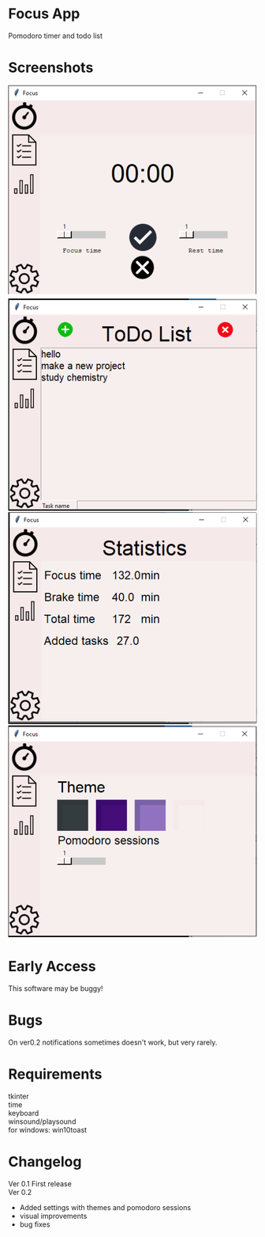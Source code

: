 # Focus App
Pomodoro timer and todo list

# Screenshots
![](s1.png)
<br>
![](s2.png)
<br>
![](s3.png)
<br>
![](s4.png)

# Early Access
This software may be buggy!

# Bugs
On ver0.2 notifications sometimes doesn't work, but very rarely.

# Requirements
tkinter
<br>
time
<br>
keyboard
<br>
winsound/playsound
<br>
for windows: win10toast
<br>

# Changelog
Ver 0.1
First release
<br>
Ver 0.2 
<br>
- Added settings with themes and pomodoro sessions
- visual improvements
- bug fixes

